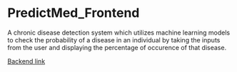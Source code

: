 # PredictMed_Frontend
A chronic disease detection system which utilizes machine learning models to check the probability of a disease in an individual by taking the inputs from the user and displaying the percentage of occurence of that disease.

[Backend link](https://github.com/roshan0708/DSC_WOW_PredictMed_Backend)

